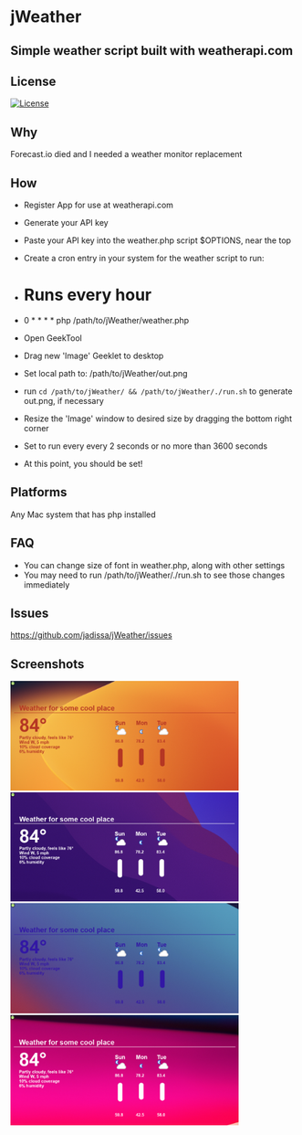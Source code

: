 # jWeather
## Simple weather script built with weatherapi.com

## License
[![License](https://img.shields.io/badge/license-GPL-blue)](LICENSE)

## Why
Forecast.io died and I needed a weather monitor replacement

## How
- Register App for use at weatherapi.com
- Generate your API key
- Paste your API key into the weather.php script $OPTIONS, near the top
- Create a cron entry in your system for the weather script to run:
- # Runs every hour
- 0 * * * * php /path/to/jWeather/weather.php

- Open GeekTool
- Drag new 'Image' Geeklet to desktop
- Set local path to: /path/to/jWeather/out.png
- run ```cd /path/to/jWeather/ && /path/to/jWeather/./run.sh``` to generate out.png, if necessary
- Resize the 'Image' window to desired size by dragging the bottom right corner
- Set to run every every 2 seconds or no more than 3600 seconds
- At this point, you should be set!

## Platforms
Any Mac system that has php installed

## FAQ
- You can change size of font in weather.php, along with other settings
- You may need to run /path/to/jWeather/./run.sh to see those changes immediately

## Issues
https://github.com/jadissa/jWeather/issues

## Screenshots
<p float="left">
  <img src="screenshots/1.png" width="400" />
  <img src="screenshots/2.png" width="400" />
  <img src="screenshots/3.png" width="400" />
  <img src="screenshots/4.png" width="400" />
</p>